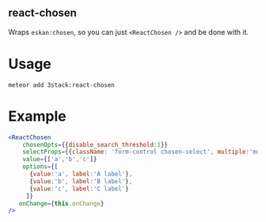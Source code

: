 react-chosen
--------------------------

Wraps `eskan:chosen`, so you can just `<ReactChosen />` and be done with it.

Usage
================

```
meteor add 3stack:react-chosen
```

Example
================


```jsx
<ReactChosen
    chosenOpts={{disable_search_threshold:1}}
    selectProps={{className: 'form-control chosen-select', multiple:'multiple'}}
    value={['a','b','c']}
    options={[
      {value:'a', label:'A label'},
      {value:'b', label:'B label'},
      {value:'c', label:'C label'}
     ]}
   onChange={this.onChange}
/>
```
